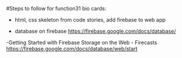 #Steps to follow for function31 bio cards:

- html, css skeleton from code stories, add firebase to web app

- database on firebase https://firebase.google.com/docs/database/

-Getting Started with Firebase Storage on the Web - Firecasts   https://firebase.google.com/docs/database/web/start

